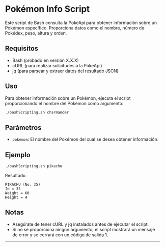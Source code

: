 # Pokémon Info Script

Este script de Bash consulta la PokeApi para obtener información sobre un Pokémon específico. Proporciona datos como el nombre, número de Pokédex, peso, altura y orden.

## Requisitos

- Bash (probado en versión X.X.X)
- cURL (para realizar solicitudes a la PokeApi)
- jq (para parsear y extraer datos del resultado JSON)

## Uso

Para obtener información sobre un Pokémon, ejecuta el script proporcionando el nombre del Pokémon como argumento:

```bash
./bashScripting.sh charmander
```

## Parámetros

- `pokemon`: El nombre del Pokémon del cual se desea obtener información.

## Ejemplo

```bash
./bashScripting.sh pikachu
```

Resultado:

```
PIKACHU (No. 25)
Id = 35
Weight = 60
Height = 4
```

## Notas

- Asegúrate de tener cURL y jq instalados antes de ejecutar el script.
- Si no se proporciona ningún argumento, el script mostrará un mensaje de error y se cerrará con un código de salida 1.

---
